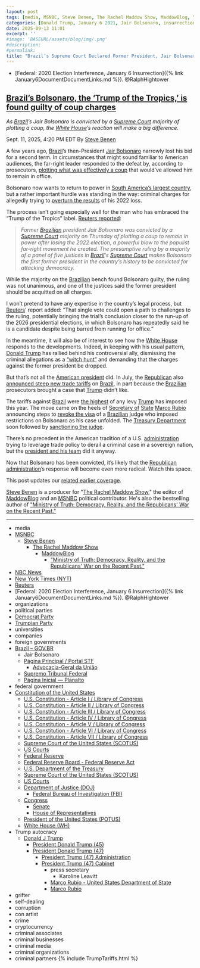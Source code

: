 ```yaml
---
layout: post
tags: [media, MSNBC, Steve Benen, The Rachel Maddow Show, MaddowBlog, “Ministry of Truth –  Democracy Reality and the Republicans’ War on the Recent Past.”, NBC News, New York Times (NYT), Reuters, Federal –  2020 Election Interference January 6 Insurrection. @RalphHightower, organizations, political parties, Democrat Party, Trumpian Party, universities, companies, foreign governments, Brazil – GOV.BR, Jair Bolsonaro, Página Principal / Portal STF, Advocacia-Geral da União, Supremo Tribunal Federal, Página Inicial — Planalto, federal government, Constitution of the United States, U.S. Constitution - Article I / Library of Congress, U.S. Constitution - Article II / Library of Congress, U.S. Constitution - Article III / Library of Congress, U.S. Constitution - Article IV / Library of Congress, U.S. Constitution - Article V / Library of Congress, U.S. Constitution - Article VI / Library of Congress, U.S. Constitution - Article VII / Library of Congress, Supreme Court of the United States (SCOTUS), US Courts, Federal Reserve, Federal Reserve Board - Federal Reserve Act, U.S. Department of the Treasury, Supreme Court of the United States (SCOTUS), US Courts, Department of Justice (DOJ), Federal Bureau of Investigation (FBI), Congress, Senate, House of Representatives, President of the United States (POTUS), White House (WH), Trump autocracy, Donald J Trump, President Donald Trump (45), President Donald Trump (47), President Trump (47) Administration, President Trump (47) Cabinet, press secretary, Karoline Leavitt, Marco Rubio - United States Department of State, Marco Rubio, grifter, self-dealing, corruption, con artist, crime, cryptocurrency, criminal associates, criminal businesses, criminal media, criminal organizations, criminal partners]
categories: [Donald Trump, January 6 2021, Jair Bolsonaro, insurrection, guilty, prison]
date: 2025-09-13 11:01
excerpt: ''
#image: 'BASEURL/assets/blog/img/.png'
#description:
#permalink:
title: "Brazil’s Supreme Court Declared Former President, Jair Bolsonaro, Guilty of Coup D'état"
---
```


- [Federal: 2020 Election Interference, January 6 Insurrection]({% link January6DocumentDocumentLinks.md %}). @RalphHightower

## [Brazil’s Bolsonaro, the ‘Trump of the Tropics,’ is found guilty of coup charges](https://www.msnbc.com/rachel-maddow-show/maddowblog/brazils-bolsonaro-trump-tropics-found-guilty-coup-charges-rcna230688)

*As [Brazil](https://www.gov.br/)’s Jair Bolsonaro is convicted by a [Supreme Court](https://www.gov.br/orgaos/supremo-tribunal-federal) majority of plotting a coup, the [White House](https://www.whitehouse.gov/)’s reaction will make a big difference.*

Sept. 11, 2025, 4:20 PM EDT
By [Steve Benen](https://www.msnbc.com/author/steve-benen-ncpn433601)

A few years ago, [Brazil](https://www.gov.br/)’s then-President [Jair Bolsonaro](https://www.msnbc.com/rachel-maddow-show/maddowblog/trump-bolsonaro-radical-tariff-gambit-brazil-goes-bad-worse-rcna222329) narrowly lost his bid for a second term. In circumstances that might sound familiar to American audiences, the far-right leader responded to the defeat by, according to prosecutors, [plotting what was effectively a coup](https://www.msnbc.com/top-stories/latest/trump-bolsonaro-trial-brazil-military-might-rcna230388) that would’ve allowed him to remain in office.

Bolsonaro now wants to return to power in [South America’s largest country](https://www.gov.br/), but a rather important hurdle was standing in the way: criminal charges for allegedly trying to [overturn the results](https://www.nbcnews.com/news/world/brazil-bolsonaro-charged-alleged-coup-plan-poison-lula-rcna192749) of his 2022 loss.

The process isn’t going especially well for the man who has embraced the “Trump of the Tropics” label. [Reuters reported](https://www.nbcnews.com/world/brazil/brazils-bolsonaro-guilty-coup-charges-court-majority-decides-landmark-rcna230678):

> *Former [Brazilian](https://www.gov.br/) president Jair Bolsonaro was convicted by a [Supreme Court](https://www.gov.br/orgaos/supremo-tribunal-federal) majority on Thursday of plotting a coup to remain in power after losing the 2022 election, a powerful blow to the populist far-right movement he created. The presumptive ruling by a majority of a panel of five justices in [Brazil](https://www.gov.br/)‘s [Supreme Court](https://www.gov.br/orgaos/supremo-tribunal-federal) makes Bolsonaro the first former president in the country’s history to be convicted for attacking democracy.*

While the majority on the [Brazilian](https://www.gov.br/) bench found Bolsonaro guilty, the ruling was not unanimous, and one of the justices said the former president should be acquitted on all charges.

I won’t pretend to have any expertise in the country’s legal process, but [Reuters](https://www.reuters.com/)’ report added: “That single vote could open a path to challenges to the ruling, potentially bringing the trial’s conclusion closer to the run-up of the 2026 presidential elections, in which Bolsonaro has repeatedly said he is a candidate despite being barred from running for office.”

In the meantime, it will also be of interest to see how the [White House](https://www.whitehouse.gov/) responds to the developments. Indeed, in keeping with his usual pattern, [Donald Trump](https://www.donaldjtrump.com/) has rallied behind his controversial ally, dismissing the criminal allegations as a [“witch hunt”](https://www.msnbc.com/rachel-maddow-show/maddowblog/5-major-problems-trumps-radical-tariff-gambit-brazil-bolsonaro-trial-rcna218070) and demanding that the charges against the former president be dropped.

But that’s not all the [American president](https://www.donaldjtrump.com/) did. In July, the [Republican](https://www.gop.com/) also [announced steep new trade tariffs](https://www.msnbc.com/rachel-maddow-show/maddowblog/trump-bolsonaro-radical-tariff-gambit-brazil-goes-bad-worse-rcna222329) on [Brazil](https://www.gov.br/), in part because the [Brazilian](https://www.gov.br/) prosecutors brought a case that [Trump](https://www.donaldjtrump.com/) didn’t like.

The tariffs against [Brazil](https://www.gov.br/) were [the highest](https://www.nytimes.com/2025/07/30/world/americas/trump-sanctions-brazil-judge-bolsonaro.html) of any levy [Trump](https://www.donaldjtrump.com/) has imposed this year. The move came on the heels of [Secretary of](https://www.state.gov/biographies/marco-rubio/) [State](https://www.state.gov/) [Marco Rubio](https://www.state.gov/biographies/marco-rubio/) announcing steps to [revoke the visa](https://www.nytimes.com/live/2025/07/18/us/trump-news/a42e8ca1-3076-53d1-9b8f-03377103845a?smid=url-share) of a [Brazilian](https://www.gov.br/) judge who imposed restrictions on Bolsonaro as his case unfolded. The [Treasury Department](https://home.treasury.gov/) soon followed by [sanctioning the judge](https://www.nbcnews.com/politics/trump-administration/live-blog/trump-bove-hegseth-epstein-maxwell-giuffre-immigration-live-updates-rcna221293/rcrd85679?canonicalCard=true).

There’s no precedent in the American tradition of a U.S. [administration](https://www.whitehouse.gov/administration/) trying to leverage trade policy to derail a criminal case in a sovereign nation, but the [president and his team](https://www.donaldjtrump.com/) did it anyway.

Now that Bolsonaro has been convicted, it’s likely that the [Republican](https://www.gop.com/) [administration](https://www.whitehouse.gov/administration/)’s response will become even more radical. Watch this space.

This post updates our [related earlier coverage](https://www.msnbc.com/rachel-maddow-show/maddowblog/trump-bolsonaro-radical-tariff-gambit-brazil-goes-bad-worse-rcna222329).

[Steve Benen](https://www.msnbc.com/author/steve-benen-ncpn433601) is a producer for "[The Rachel Maddow Show](https://www.msnbc.com/rachel-maddow-show)," the editor of [MaddowBlog](https://www.msnbc.com/rachel-maddow-show) and an [MSNBC](https://www.msnbc.com/) political contributor. He's also the bestselling author of ["Ministry of Truth: Democracy, Reality, and the Republicans' War on the Recent Past."](https://www.harpercollins.com/products/ministry-of-truth-steve-benen)

----
- media
- [MSNBC](https://www.msnbc.com/)
    - [Steve Benen](https://www.msnbc.com/author/steve-benen-ncpn433601)
        - [The Rachel Maddow Show](https://www.msnbc.com/rachel-maddow-show)
            - [MaddowBlog](https://www.msnbc.com/rachel-maddow-show) 
                - ["Ministry of Truth: Democracy, Reality, and the Republicans' War on the Recent Past."](https://www.harpercollins.com/products/ministry-of-truth-steve-benen)
- [NBC News](https://www.nbcnews.com/)
- [New York Times (NYT)](https://www.nytimes.com/)
- [Reuters](https://www.reuters.com/)
- [Federal: 2020 Election Interference, January 6 Insurrection]({% link January6DocumentDocumentLinks.md %}). @RalphHightower
- organizations
- political parties
- [Democrat Party](https://www.democrats.org/)
- [Trumpian Party](https://www.gop.com/)
- universities
- companies
- foreign governments
- [Brazil – GOV.BR](https://www.gov.br/)
    - Jair Bolsonaro
    - [Página Principal / Portal STF](https://portal.stf.jus.br/)
        - [Advocacia-Geral da União](https://www.gov.br/orgaos/advocacia-geral-da-uniao)
    - [Supremo Tribunal Federal](https://www.gov.br/orgaos/supremo-tribunal-federal)
    - [Página Inicial — Planalto](https://www.gov.br/planalto/)
- federal government
- [Constitution of the United States](https://constitution.congress.gov/)
    - [U.S. Constitution - Article I / Library of Congress](https://constitution.congress.gov/constitution/article-1/)
    - [U.S. Constitution - Article II / Library of Congress](https://constitution.congress.gov/constitution/article-2/)
    - [U.S. Constitution - Article III / Library of Congress](https://constitution.congress.gov/constitution/article-3/)
    - [U.S. Constitution - Article IV / Library of Congress](https://constitution.congress.gov/constitution/article-4/)
    - [U.S. Constitution - Article V / Library of Congress](https://constitution.congress.gov/constitution/article-5/)
    - [U.S. Constitution - Article VI / Library of Congress](https://constitution.congress.gov/constitution/article-6/)
    - [U.S. Constitution - Article VII / Library of Congress](https://constitution.congress.gov/constitution/article-7/)
    - [Supreme Court of the United States (SCOTUS)](https://www.supremecourt.gov/)
    - [US Courts](https://www.uscourts.gov/)
    - [Federal Reserve](https;//www.federalreserve.gov/)
    - [Federal Reserve Board - Federal Reserve Act](https://www.federalreserve.gov/aboutthefed/fract.htm)
    - [U.S. Department of the Treasury](https://home.treasury.gov/)
    - [Supreme Court of the United States (SCOTUS)](https://www.supremecourt.gov/)
    - [US Courts](https://www.uscourts.gov/)
    - [Department of Justice (DOJ)](https://www.justice.gov/)
        - [Federal Bureau of Investigation (FBI)](https://www.fbi.gov/)
    - [Congress](https://www.congress.gov/)
        - [Senate](https://www.senate.gov/)
        - [House of Representatives](https://www.house.gov/)
     - [President of the United States (POTUS)](https://www.whitehouse.gov/)
    - [White House (WH)](https://www.whitehouse.gov/)
- Trump autocracy
    - [Donald J Trump](https://www.donaldjtrump.com/)
        - [President Donald Trump (45)](https://trumpwhitehouse.archives.gov/)
        - [President Donald Trump (47)](https://www.whitehouse.gov/administration/donald-j-trump/)
            - [President Trump (47) Administration](https://www.whitehouse.gov/administration/)
            - [President Trump (47) Cabinet](https://www.whitehouse.gov/administration/the-cabinet/)
                - press secretary
                    - Karoline Leavitt
                - [Marco Rubio - United States Department of State](https://www.state.gov/biographies/marco-rubio/)
                - [Marco Rubio](https://www.linkedin.com/in/marcorubio16/)
- grifter
- self-dealing
- corruption
- con artist
- crime
- cryptocurrency
- criminal associates
- criminal businesses
- criminal media
- criminal organizations
- criminal partners
{% include TrumpTariffs.html %}
